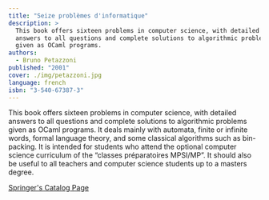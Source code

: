 ```yaml
---
title: "Seize problèmes d'informatique"
description: >
  This book offers sixteen problems in computer science, with detailed
  answers to all questions and complete solutions to algorithmic problems
  given as OCaml programs.
authors:
  - Bruno Petazzoni
published: "2001"
cover: ./img/petazzoni.jpg
language: french
isbn: "3-540-67387-3"
---
```


This book offers sixteen problems in computer science, with detailed
answers to all questions and complete solutions to algorithmic problems
given as OCaml programs. It deals mainly with automata, finite or
infinite words, formal language theory, and some classical algorithms
such as bin-packing. It is intended for students who attend the optional
computer science curriculum of the “classes préparatoires MPSI/MP”. It
should also be useful to all teachers and computer science students up
to a masters degree.

[Springer's Catalog Page](http://www.springeronline.com/sgw/cda/frontpage/0,10735,5-102-22-2042496-0,00.html)